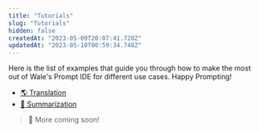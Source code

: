 ```yaml
---
title: "Tutorials"
slug: "Tutorials"
hidden: false
createdAt: "2023-05-09T20:07:41.728Z"
updatedAt: "2023-05-10T00:59:34.748Z"
---
```


Here is the list of examples that guide you through how to make the most out of Wale's Prompt IDE for different use cases. Happy Prompting!

- [🌎 Translation](tutorials/translation.md)
- [📝 Summarization](tutorials/summarization.md)

> 📘 More coming soon!
